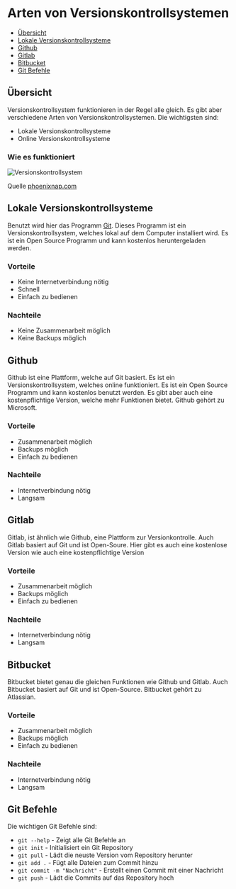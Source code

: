 # Arten von Versionskontrollsystemen
- [Übersicht](#übersicht)
- [Lokale Versionskontrollsysteme](#lokale-versionskontrollsysteme)
- [Github](#github)
- [Gitlab](#gitlab)
- [Bitbucket](#bitbucket)
- [Git Befehle](#git-befehle)

## Übersicht
Versionskontrollsystem funktionieren in der Regel alle gleich. Es gibt aber verschiedene Arten von Versionskontrollsystemen. Die wichtigsten sind:
- Lokale Versionskontrollsysteme
- Online Versionskontrollsysteme

### Wie es funktioniert

![Versionskontrollsystem](https://phoenixnap.com/kb/wp-content/uploads/2021/09/git-workflow.png)

Quelle [phoenixnap.com](https://phoenixnap.com/kb/what-is-git)

## Lokale Versionskontrollsysteme

Benutzt wird hier das Programm [Git](https://git-scm.com/). Dieses Programm ist ein Versionskontrollsystem, welches lokal auf dem Computer installiert wird. Es ist ein Open Source Programm und kann kostenlos heruntergeladen werden.

### Vorteile
- Keine Internetverbindung nötig
- Schnell
- Einfach zu bedienen

### Nachteile
- Keine Zusammenarbeit möglich
- Keine Backups möglich

## Github

Github ist eine Plattform, welche auf Git basiert. Es ist ein Versionskontrollsystem, welches online funktioniert. Es ist ein Open Source Programm und kann kostenlos benutzt werden. Es gibt aber auch eine kostenpflichtige Version, welche mehr Funktionen bietet. Github gehört zu Microsoft.

### Vorteile
- Zusammenarbeit möglich
- Backups möglich
- Einfach zu bedienen

### Nachteile
- Internetverbindung nötig
- Langsam

## Gitlab

Gitlab, ist ähnlich wie Github, eine Plattform zur Versionkontrolle. Auch Gitlab basiert auf Git und ist Open-Soure. Hier gibt es auch eine kostenlose Version wie auch eine kostenpflichtige Version

### Vorteile
- Zusammenarbeit möglich
- Backups möglich
- Einfach zu bedienen

### Nachteile
- Internetverbindung nötig
- Langsam

## Bitbucket

Bitbucket bietet genau die gleichen Funktionen wie Github und Gitlab. Auch Bitbucket basiert auf Git und ist Open-Source. Bitbucket gehört zu Atlassian.

### Vorteile
- Zusammenarbeit möglich
- Backups möglich
- Einfach zu bedienen

### Nachteile
- Internetverbindung nötig
- Langsam

## Git Befehle
Die wichtigen Git Befehle sind:
- `git --help` - Zeigt alle Git Befehle an
- `git init` - Initialisiert ein Git Repository
- `git pull` - Lädt die neuste Version vom Repository herunter
- `git add .` - Fügt alle Dateien zum Commit hinzu
- `git commit -m "Nachricht"` - Erstellt einen Commit mit einer Nachricht
- `git push` - Lädt die Commits auf das Repository hoch






